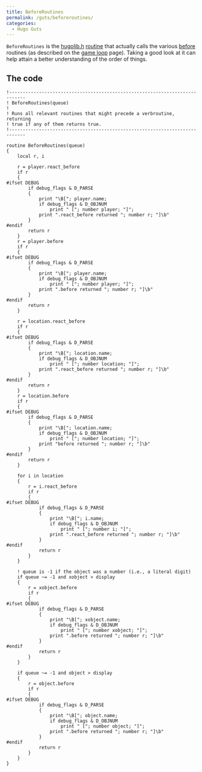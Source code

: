 ```yaml
---
title: BeforeRoutines
permalink: /guts/beforeroutines/
categories: 
  - Hugo Guts
---
```


`BeforeRoutines` is the [hugolib.h](hugolib.h)
[routine](routine) that actually calls the various
[before](before) routines (as described on the [game
loop](game_loop) page). Taking a good look at it can help
attain a better understanding of the order of things.

## The code

    !----------------------------------------------------------------------------
    ! BeforeRoutines(queue)
    !
    ! Runs all relevant routines that might precede a verbroutine, returning
    ! true if any of them returns true.
    !----------------------------------------------------------------------------

    routine BeforeRoutines(queue)
    {
        local r, i

        r = player.react_before
        if r
        {
    #ifset DEBUG
            if debug_flags & D_PARSE
            {
                print "\B["; player.name;
                if debug_flags & D_OBJNUM
                    print " ["; number player; "]";
                print ".react_before returned "; number r; "]\b"
            }
    #endif
            return r
        }
        r = player.before
        if r
        {
    #ifset DEBUG
            if debug_flags & D_PARSE
            {
                print "\B["; player.name;
                if debug_flags & D_OBJNUM
                    print " ["; number player; "]";
                print ".before returned "; number r; "]\b"
            }
    #endif
            return r
        }

        r = location.react_before
        if r
        {
    #ifset DEBUG
            if debug_flags & D_PARSE
            {
                print "\B["; location.name;
                if debug_flags & D_OBJNUM
                    print " ["; number location; "]";
                print ".react_before returned "; number r; "]\b"
            }
    #endif
            return r
        }
        r = location.before
        if r
        {
    #ifset DEBUG
            if debug_flags & D_PARSE
            {
                print "\B["; location.name;
                if debug_flags & D_OBJNUM
                    print " ["; number location; "]";
                print "before returned "; number r; "]\b"
            }
    #endif
            return r
        }

        for i in location
        {
            r = i.react_before
            if r
            {
    #ifset DEBUG
                if debug_flags & D_PARSE
                {
                    print "\B["; i.name;
                    if debug_flags & D_OBJNUM
                        print " ["; number i; "]";
                    print ".react_before returned "; number r; "]\b"
                }
    #endif
                return r
            }
        }

        ! queue is -1 if the object was a number (i.e., a literal digit)
        if queue ~= -1 and xobject > display
        {
            r = xobject.before
            if r
            {
    #ifset DEBUG
                if debug_flags & D_PARSE
                {
                    print "\B["; xobject.name;
                    if debug_flags & D_OBJNUM
                        print " ["; number xobject; "]";
                    print ".before returned "; number r; "]\b"
                }
    #endif
                return r
            }
        }

        if queue ~= -1 and object > display
        {
            r = object.before
            if r
            {
    #ifset DEBUG
                if debug_flags & D_PARSE
                {
                    print "\B["; object.name;
                    if debug_flags & D_OBJNUM
                        print " ["; number object; "]";
                    print ".before returned "; number r; "]\b"
                }
    #endif
                return r
            }
        }
    }
